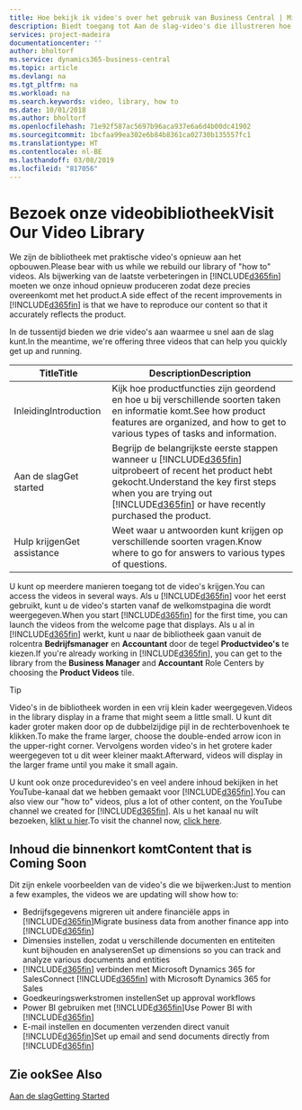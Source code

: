 ```yaml
---
title: Hoe bekijk ik video's over het gebruik van Business Central | Microsoft Docs
description: Biedt toegang tot Aan de slag-video's die illustreren hoe u veel voorkomende taken uitvoert.
services: project-madeira
documentationcenter: ''
author: bholtorf
ms.service: dynamics365-business-central
ms.topic: article
ms.devlang: na
ms.tgt_pltfrm: na
ms.workload: na
ms.search.keywords: video, library, how to
ms.date: 10/01/2018
ms.author: bholtorf
ms.openlocfilehash: 71e92f587ac5697b96aca937e6a6d4b00dc41902
ms.sourcegitcommit: 1bcfaa99ea302e6b84b8361ca02730b135557fc1
ms.translationtype: HT
ms.contentlocale: nl-BE
ms.lasthandoff: 03/08/2019
ms.locfileid: "817056"
---
```

# <a name="visit-our-video-library"></a><span data-ttu-id="79a1c-103">Bezoek onze videobibliotheek</span><span class="sxs-lookup"><span data-stu-id="79a1c-103">Visit Our Video Library</span></span>
<span data-ttu-id="79a1c-104">We zijn de bibliotheek met praktische video's opnieuw aan het opbouwen.</span><span class="sxs-lookup"><span data-stu-id="79a1c-104">Please bear with us while we rebuild our library of "how to" videos.</span></span> <span data-ttu-id="79a1c-105">Als bijwerking van de laatste verbeteringen in [!INCLUDE[d365fin](includes/d365fin_md.md)] moeten we onze inhoud opnieuw produceren zodat deze precies overeenkomt met het product.</span><span class="sxs-lookup"><span data-stu-id="79a1c-105">A side effect of the recent improvements in [!INCLUDE[d365fin](includes/d365fin_md.md)] is that we have to reproduce our content so that it accurately reflects the product.</span></span> 

<span data-ttu-id="79a1c-106">In de tussentijd bieden we drie video's aan waarmee u snel aan de slag kunt.</span><span class="sxs-lookup"><span data-stu-id="79a1c-106">In the meantime, we're offering three videos that can help you quickly get up and running.</span></span>

|<span data-ttu-id="79a1c-107">Title</span><span class="sxs-lookup"><span data-stu-id="79a1c-107">Title</span></span>|<span data-ttu-id="79a1c-108">Description</span><span class="sxs-lookup"><span data-stu-id="79a1c-108">Description</span></span>|
|----|----|
|<span data-ttu-id="79a1c-109">Inleiding</span><span class="sxs-lookup"><span data-stu-id="79a1c-109">Introduction</span></span>|<span data-ttu-id="79a1c-110">Kijk hoe productfuncties zijn geordend en hoe u bij verschillende soorten taken en informatie komt.</span><span class="sxs-lookup"><span data-stu-id="79a1c-110">See how product features are organized, and how to get to various types of tasks and information.</span></span>|
|<span data-ttu-id="79a1c-111">Aan de slag</span><span class="sxs-lookup"><span data-stu-id="79a1c-111">Get started</span></span>|<span data-ttu-id="79a1c-112">Begrijp de belangrijkste eerste stappen wanneer u [!INCLUDE[d365fin](includes/d365fin_md.md)] uitprobeert of recent het product hebt gekocht.</span><span class="sxs-lookup"><span data-stu-id="79a1c-112">Understand the key first steps when you are trying out [!INCLUDE[d365fin](includes/d365fin_md.md)] or have recently purchased the product.</span></span> |
|<span data-ttu-id="79a1c-113">Hulp krijgen</span><span class="sxs-lookup"><span data-stu-id="79a1c-113">Get assistance</span></span>|<span data-ttu-id="79a1c-114">Weet waar u antwoorden kunt krijgen op verschillende soorten vragen.</span><span class="sxs-lookup"><span data-stu-id="79a1c-114">Know where to go for answers to various types of questions.</span></span>|

<span data-ttu-id="79a1c-115">U kunt op meerdere manieren toegang tot de video's krijgen.</span><span class="sxs-lookup"><span data-stu-id="79a1c-115">You can access the videos in several ways.</span></span> <span data-ttu-id="79a1c-116">Als u [!INCLUDE[d365fin](includes/d365fin_md.md)] voor het eerst gebruikt, kunt u de video's starten vanaf de welkomstpagina die wordt weergegeven.</span><span class="sxs-lookup"><span data-stu-id="79a1c-116">When you start [!INCLUDE[d365fin](includes/d365fin_md.md)] for the first time, you can launch the videos from the welcome page that displays.</span></span> <span data-ttu-id="79a1c-117">Als u al in [!INCLUDE[d365fin](includes/d365fin_md.md)] werkt, kunt u naar de bibliotheek gaan vanuit de rolcentra **Bedrijfsmanager** en **Accountant** door de tegel **Productvideo's** te kiezen.</span><span class="sxs-lookup"><span data-stu-id="79a1c-117">If you're already working in [!INCLUDE[d365fin](includes/d365fin_md.md)], you can get to the library from the **Business Manager** and **Accountant** Role Centers by choosing the **Product Videos** tile.</span></span> 

> [!Tip]  
> <span data-ttu-id="79a1c-118">Video's in de bibliotheek worden in een vrij klein kader weergegeven.</span><span class="sxs-lookup"><span data-stu-id="79a1c-118">Videos in the library display in a frame that might seem a little small.</span></span> <span data-ttu-id="79a1c-119">U kunt dit kader groter maken door op de dubbelzijdige pijl in de rechterbovenhoek te klikken.</span><span class="sxs-lookup"><span data-stu-id="79a1c-119">To make the frame larger, choose the double-ended arrow icon in the upper-right corner.</span></span> <span data-ttu-id="79a1c-120">Vervolgens worden video's in het grotere kader weergegeven tot u dit weer kleiner maakt.</span><span class="sxs-lookup"><span data-stu-id="79a1c-120">Afterward, videos will display in the larger frame until you make it small again.</span></span>

<span data-ttu-id="79a1c-121">U kunt ook onze procedurevideo's en veel andere inhoud bekijken in het YouTube-kanaal dat we hebben gemaakt voor [!INCLUDE[d365fin](includes/d365fin_md.md)].</span><span class="sxs-lookup"><span data-stu-id="79a1c-121">You can also view our "how to" videos, plus a lot of other content, on the YouTube channel we created for [!INCLUDE[d365fin](includes/d365fin_md.md)].</span></span> <span data-ttu-id="79a1c-122">Als u het kanaal nu wilt bezoeken, [klikt u hier](https://go.microsoft.com/fwlink/?linkid=851533).</span><span class="sxs-lookup"><span data-stu-id="79a1c-122">To visit the channel now, [click here](https://go.microsoft.com/fwlink/?linkid=851533).</span></span>

## <a name="content-that-is-coming-soon"></a><span data-ttu-id="79a1c-123">Inhoud die binnenkort komt</span><span class="sxs-lookup"><span data-stu-id="79a1c-123">Content that is Coming Soon</span></span>
<span data-ttu-id="79a1c-124">Dit zijn enkele voorbeelden van de video's die we bijwerken:</span><span class="sxs-lookup"><span data-stu-id="79a1c-124">Just to mention a few examples, the videos we are updating will show how to:</span></span>  

* <span data-ttu-id="79a1c-125">Bedrijfsgegevens migreren uit andere financiële apps in [!INCLUDE[d365fin](includes/d365fin_md.md)]</span><span class="sxs-lookup"><span data-stu-id="79a1c-125">Migrate business data from another finance app into [!INCLUDE[d365fin](includes/d365fin_md.md)]</span></span>  
* <span data-ttu-id="79a1c-126">Dimensies instellen, zodat u verschillende documenten en entiteiten kunt bijhouden en analyseren</span><span class="sxs-lookup"><span data-stu-id="79a1c-126">Set up dimensions so you can track and analyze various documents and entities</span></span>
* <span data-ttu-id="79a1c-127">[!INCLUDE[d365fin](includes/d365fin_md.md)] verbinden met Microsoft Dynamics 365 for Sales</span><span class="sxs-lookup"><span data-stu-id="79a1c-127">Connect [!INCLUDE[d365fin](includes/d365fin_md.md)] with Microsoft Dynamics 365 for Sales</span></span>
* <span data-ttu-id="79a1c-128">Goedkeuringswerkstromen instellen</span><span class="sxs-lookup"><span data-stu-id="79a1c-128">Set up approval workflows</span></span>  
* <span data-ttu-id="79a1c-129">Power BI gebruiken met [!INCLUDE[d365fin](includes/d365fin_md.md)]</span><span class="sxs-lookup"><span data-stu-id="79a1c-129">Use Power BI with [!INCLUDE[d365fin](includes/d365fin_md.md)]</span></span>  
* <span data-ttu-id="79a1c-130">E-mail instellen en documenten verzenden direct vanuit [!INCLUDE[d365fin](includes/d365fin_md.md)]</span><span class="sxs-lookup"><span data-stu-id="79a1c-130">Set up email and send documents directly from [!INCLUDE[d365fin](includes/d365fin_md.md)]</span></span>  

## <a name="see-also"></a><span data-ttu-id="79a1c-131">Zie ook</span><span class="sxs-lookup"><span data-stu-id="79a1c-131">See Also</span></span>
[<span data-ttu-id="79a1c-132">Aan de slag</span><span class="sxs-lookup"><span data-stu-id="79a1c-132">Getting Started</span></span>](product-get-started.md)
